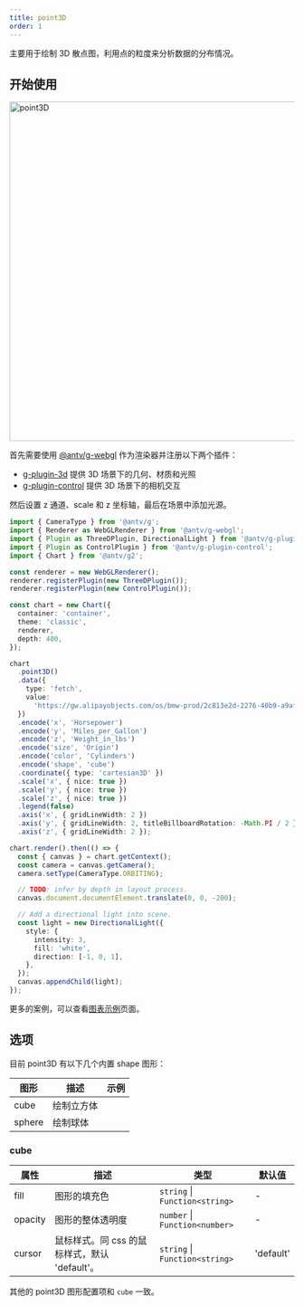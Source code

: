 ```yaml
---
title: point3D
order: 1
---
```


主要用于绘制 3D 散点图，利用点的粒度来分析数据的分布情况。

## 开始使用

<img alt="point3D" src="https://mdn.alipayobjects.com/huamei_qa8qxu/afts/img/A*KNCUQqzw2JsAAAAAAAAAAAAADmJ7AQ/original" width="600" />

首先需要使用 [@antv/g-webgl](https://g.antv.antgroup.com/api/renderer/webgl) 作为渲染器并注册以下两个插件：

- [g-plugin-3d](https://g.antv.antgroup.com/plugins/3d) 提供 3D 场景下的几何、材质和光照
- [g-plugin-control](https://g.antv.antgroup.com/plugins/control) 提供 3D 场景下的相机交互

然后设置 z 通道、scale 和 z 坐标轴，最后在场景中添加光源。

```ts
import { CameraType } from '@antv/g';
import { Renderer as WebGLRenderer } from '@antv/g-webgl';
import { Plugin as ThreeDPlugin, DirectionalLight } from '@antv/g-plugin-3d';
import { Plugin as ControlPlugin } from '@antv/g-plugin-control';
import { Chart } from '@antv/g2';

const renderer = new WebGLRenderer();
renderer.registerPlugin(new ThreeDPlugin());
renderer.registerPlugin(new ControlPlugin());

const chart = new Chart({
  container: 'container',
  theme: 'classic',
  renderer,
  depth: 400,
});

chart
  .point3D()
  .data({
    type: 'fetch',
    value:
      'https://gw.alipayobjects.com/os/bmw-prod/2c813e2d-2276-40b9-a9af-cf0a0fb7e942.csv',
  })
  .encode('x', 'Horsepower')
  .encode('y', 'Miles_per_Gallon')
  .encode('z', 'Weight_in_lbs')
  .encode('size', 'Origin')
  .encode('color', 'Cylinders')
  .encode('shape', 'cube')
  .coordinate({ type: 'cartesian3D' })
  .scale('x', { nice: true })
  .scale('y', { nice: true })
  .scale('z', { nice: true })
  .legend(false)
  .axis('x', { gridLineWidth: 2 })
  .axis('y', { gridLineWidth: 2, titleBillboardRotation: -Math.PI / 2 })
  .axis('z', { gridLineWidth: 2 });

chart.render().then(() => {
  const { canvas } = chart.getContext();
  const camera = canvas.getCamera();
  camera.setType(CameraType.ORBITING);

  // TODO: infer by depth in layout process.
  canvas.document.documentElement.translate(0, 0, -200);

  // Add a directional light into scene.
  const light = new DirectionalLight({
    style: {
      intensity: 3,
      fill: 'white',
      direction: [-1, 0, 1],
    },
  });
  canvas.appendChild(light);
});
```

更多的案例，可以查看[图表示例](/examples)页面。

## 选项

目前 point3D 有以下几个内置 shape 图形：

| 图形   | 描述       | 示例 |
| ------ | ---------- | ---- |
| cube   | 绘制立方体 |      |
| sphere | 绘制球体   |      |

### cube

| 属性    | 描述                                          | 类型                           | 默认值    |
| ------- | --------------------------------------------- | ------------------------------ | --------- |
| fill    | 图形的填充色                                  | `string` \| `Function<string>` | -         |
| opacity | 图形的整体透明度                              | `number` \| `Function<number>` | -         |
| cursor  | 鼠标样式。同 css 的鼠标样式，默认 'default'。 | `string` \| `Function<string>` | 'default' |

其他的 point3D 图形配置项和 `cube` 一致。
